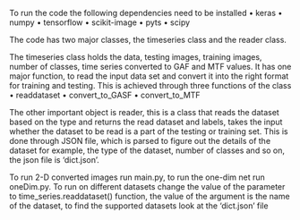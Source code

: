 To run the code the following dependencies need to be installed
•	keras
•	numpy
•	tensorflow
•	scikit-image
•	pyts
•	scipy

The code has two major classes, the timeseries class and the reader class. 

The timeseries class holds the data, testing images, training images, number of classes, time series converted to GAF and MTF values. It has one major function, to read the input data set and convert it into the right format for training and testing. This is achieved through three functions of the class
•	readdataset
•	convert_to_GASF
•	convert_to_MTF

The other important object is reader, this is a class that reads the dataset based on the type and returns the read dataset and labels, takes the input whether the dataset to be read is a part of the testing or training set. This is done through JSON file, which is parsed to figure out the details of the dataset for example, the type of the dataset, number of classes and so on, the json file is ‘dict.json’.

To run 2-D converted images run main.py, to run the one-dim net run oneDim.py. To run on different datasets change the value of the parameter to time_series.readdataset() function, the value of the argument is the name of the dataset, to find the supported datasets look at the ‘dict.json’ file